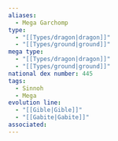 ```yaml
---
aliases:
  - Mega Garchomp
type:
  - "[[Types/dragon|dragon]]"
  - "[[Types/ground|ground]]"
mega type:
  - "[[Types/dragon|dragon]]"
  - "[[Types/ground|ground]]"
national dex number: 445
tags:
  - Sinnoh
  - Mega
evolution line:
  - "[[Gible|Gible]]"
  - "[[Gabite|Gabite]]"
associated: 
---
```

